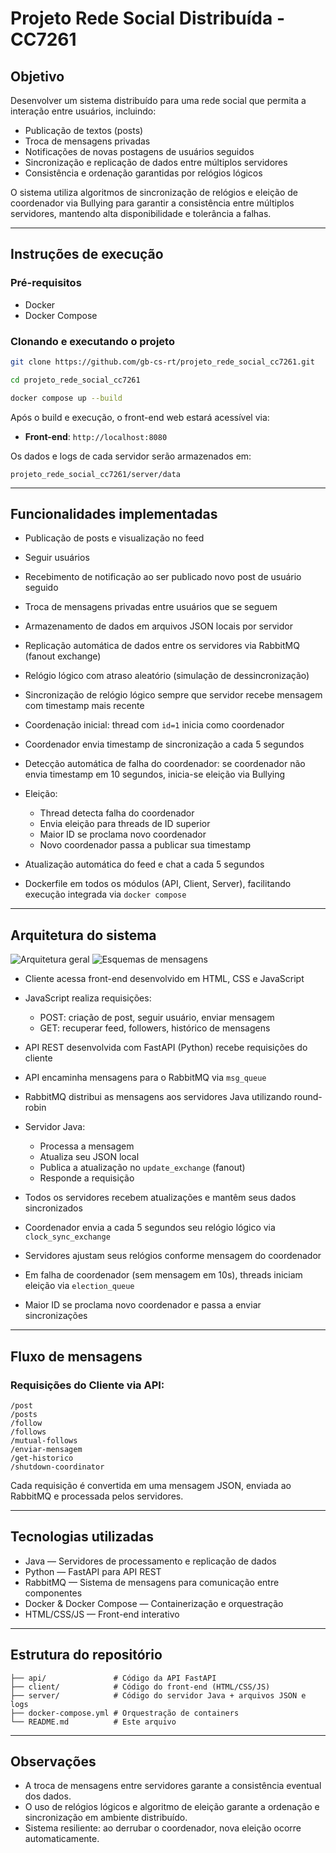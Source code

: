 # Projeto Rede Social Distribuída - CC7261

## Objetivo

Desenvolver um sistema distribuído para uma rede social que permita a interação entre usuários, incluindo:

- Publicação de textos (posts)
- Troca de mensagens privadas
- Notificações de novas postagens de usuários seguidos
- Sincronização e replicação de dados entre múltiplos servidores
- Consistência e ordenação garantidas por relógios lógicos

O sistema utiliza algoritmos de sincronização de relógios e eleição de coordenador via Bullying para garantir a consistência entre múltiplos servidores, mantendo alta disponibilidade e tolerância a falhas.

---

## Instruções de execução

### Pré-requisitos

- Docker
- Docker Compose

### Clonando e executando o projeto

```bash
git clone https://github.com/gb-cs-rt/projeto_rede_social_cc7261.git
````
```bash
cd projeto_rede_social_cc7261
````
```bash
docker compose up --build
````

Após o build e execução, o front-end web estará acessível via:

* **Front-end**: `http://localhost:8080`

Os dados e logs de cada servidor serão armazenados em:

```
projeto_rede_social_cc7261/server/data
```

---

## Funcionalidades implementadas

* Publicação de posts e visualização no feed
* Seguir usuários
* Recebimento de notificação ao ser publicado novo post de usuário seguido
* Troca de mensagens privadas entre usuários que se seguem
* Armazenamento de dados em arquivos JSON locais por servidor
* Replicação automática de dados entre os servidores via RabbitMQ (fanout exchange)
* Relógio lógico com atraso aleatório (simulação de dessincronização)
* Sincronização de relógio lógico sempre que servidor recebe mensagem com timestamp mais recente
* Coordenação inicial: thread com `id=1` inicia como coordenador
* Coordenador envia timestamp de sincronização a cada 5 segundos
* Detecção automática de falha do coordenador: se coordenador não envia timestamp em 10 segundos, inicia-se eleição via Bullying
* Eleição:

  * Thread detecta falha do coordenador
  * Envia eleição para threads de ID superior
  * Maior ID se proclama novo coordenador
  * Novo coordenador passa a publicar sua timestamp
* Atualização automática do feed e chat a cada 5 segundos
* Dockerfile em todos os módulos (API, Client, Server), facilitando execução integrada via `docker compose`

---

## Arquitetura do sistema

![Arquitetura geral](https://raw.githubusercontent.com/gb-cs-rt/projeto_rede_social_cc7261/refs/heads/main/docs/arquitetura.jpg)
![Esquemas de mensagens](https://raw.githubusercontent.com/gb-cs-rt/projeto_rede_social_cc7261/refs/heads/main/docs/mensagens.jpg)

* Cliente acessa front-end desenvolvido em HTML, CSS e JavaScript
* JavaScript realiza requisições:

  * POST: criação de post, seguir usuário, enviar mensagem
  * GET: recuperar feed, followers, histórico de mensagens
* API REST desenvolvida com FastAPI (Python) recebe requisições do cliente
* API encaminha mensagens para o RabbitMQ via `msg_queue`
* RabbitMQ distribui as mensagens aos servidores Java utilizando round-robin
* Servidor Java:

  * Processa a mensagem
  * Atualiza seu JSON local
  * Publica a atualização no `update_exchange` (fanout)
  * Responde a requisição
* Todos os servidores recebem atualizações e mantêm seus dados sincronizados
* Coordenador envia a cada 5 segundos seu relógio lógico via `clock_sync_exchange`
* Servidores ajustam seus relógios conforme mensagem do coordenador
* Em falha de coordenador (sem mensagem em 10s), threads iniciam eleição via `election_queue`
* Maior ID se proclama novo coordenador e passa a enviar sincronizações

---

## Fluxo de mensagens

### Requisições do Cliente via API:

```
/post
/posts
/follow
/follows
/mutual-follows
/enviar-mensagem
/get-historico
/shutdown-coordinator
```

Cada requisição é convertida em uma mensagem JSON, enviada ao RabbitMQ e processada pelos servidores.

---

## Tecnologias utilizadas

* Java — Servidores de processamento e replicação de dados
* Python — FastAPI para API REST
* RabbitMQ — Sistema de mensagens para comunicação entre componentes
* Docker & Docker Compose — Containerização e orquestração
* HTML/CSS/JS — Front-end interativo

---

## Estrutura do repositório

```
├── api/               # Código da API FastAPI
├── client/            # Código do front-end (HTML/CSS/JS)
├── server/            # Código do servidor Java + arquivos JSON e logs
├── docker-compose.yml # Orquestração de containers
└── README.md          # Este arquivo
```

---

## Observações

* A troca de mensagens entre servidores garante a consistência eventual dos dados.
* O uso de relógios lógicos e algoritmo de eleição garante a ordenação e sincronização em ambiente distribuído.
* Sistema resiliente: ao derrubar o coordenador, nova eleição ocorre automaticamente.
